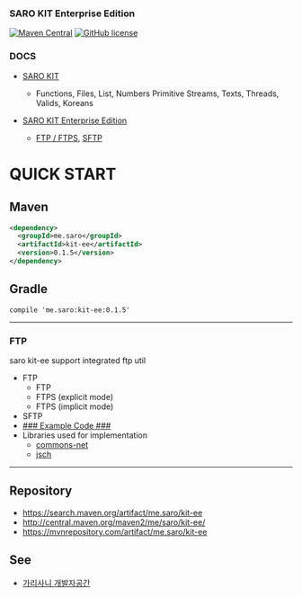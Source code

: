 ### SARO KIT Enterprise Edition
[![Maven Central](https://maven-badges.herokuapp.com/maven-central/me.saro/kit-ee/badge.svg)](https://maven-badges.herokuapp.com/maven-central/me.saro/kit)
[![GitHub license](https://img.shields.io/github/license/saro-lab/kit-ee.svg)](https://github.com/saro-lab/kit/blob/master/LICENSE)

### DOCS
- [SARO KIT](https://github.com/saro-lab/kit)
  - Functions,
    Files,
    List,
    Numbers
    Primitive
    Streams,
    Texts,
    Threads,
    Valids,
    Koreans
    
- [SARO KIT Enterprise Edition](https://github.com/saro-lab/kit-ee)
  - [FTP / FTPS](https://github.com/saro-lab/kit-ee/docs/SFTP.md),
    [SFTP](https://github.com/saro-lab/kit-ee/docs/SFTP.md)

# QUICK START

## Maven
``` xml
<dependency>
  <groupId>me.saro</groupId>
  <artifactId>kit-ee</artifactId>
  <version>0.1.5</version>
</dependency>
```

## Gradle
```
compile 'me.saro:kit-ee:0.1.5'
```

---

### FTP
saro kit-ee support integrated ftp util
* FTP
  * FTP
  * FTPS (explicit mode)
  * FTPS (implicit mode)
* SFTP
* [### Example Code ###](https://github.com/saro-lab/kit-ee/blob/master/src/test/java/me/saro/kit/ee/FtpTest.java)
* Libraries used for implementation
  * [commons-net](https://commons.apache.org/proper/commons-net/)
  * [jsch](http://www.jcraft.com/jsch/)
---

## Repository
- https://search.maven.org/artifact/me.saro/kit-ee
- http://central.maven.org/maven2/me/saro/kit-ee/
- https://mvnrepository.com/artifact/me.saro/kit-ee

## See
- [가리사니 개발자공간](https://gs.saro.me)

